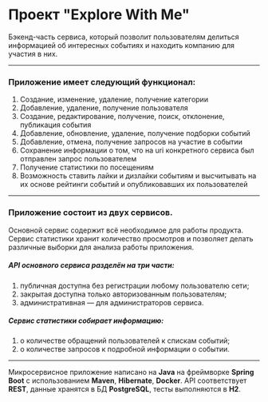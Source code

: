 # Проект "Explore With Me"

Бэкенд-часть сервиса, который позволит пользователям делиться информацией об интересных событиях и находить компанию для участия в них.

_______

### Приложение имеет следующий функционал:
1. Создание, изменение, удаление, получение категории
2. Добавление, удаление, получение пользователя
3. Создание, редактирование, получение, поиск, отклонение, публикация события
4. Добавление, обновление, удаление, получение подборки событий
5. Добавление, отмена, получение запросов на участие в событии
6. Сохранение информации о том, что на uri конкретного сервиса был отправлен запрос пользователем
7. Получение статистики по посещениям
8. Возможность ставить лайки и дизлайки событиям и высчитывать на их основе рейтинги событий и опубликовавших их пользователей

-------

### Приложение состоит из двух сервисов. 
Основной сервис содержит всё необходимое для работы продукта.
Сервис статистики хранит количество просмотров и позволяет делать различные выборки для анализа работы приложения.
##### API основного сервиса разделён на три части:
1. публичная доступна без регистрации любому пользователю сети;
2. закрытая доступна только авторизованным пользователям;
3. административная — для администраторов сервиса.
##### Сервис статистики собирает информацию: 
1. о количестве обращений пользователей к спискам событий;
2. о количестве запросов к подробной информации о событии.

-------

Микросервисное приложение написано на **Java** на фреймворке **Spring Boot** с использованием **Maven**, **Hibernate**, **Docker**.
API соответствует **REST**, данные хранятся в БД **PostgreSQL**, тесты выполняются в **H2**.
